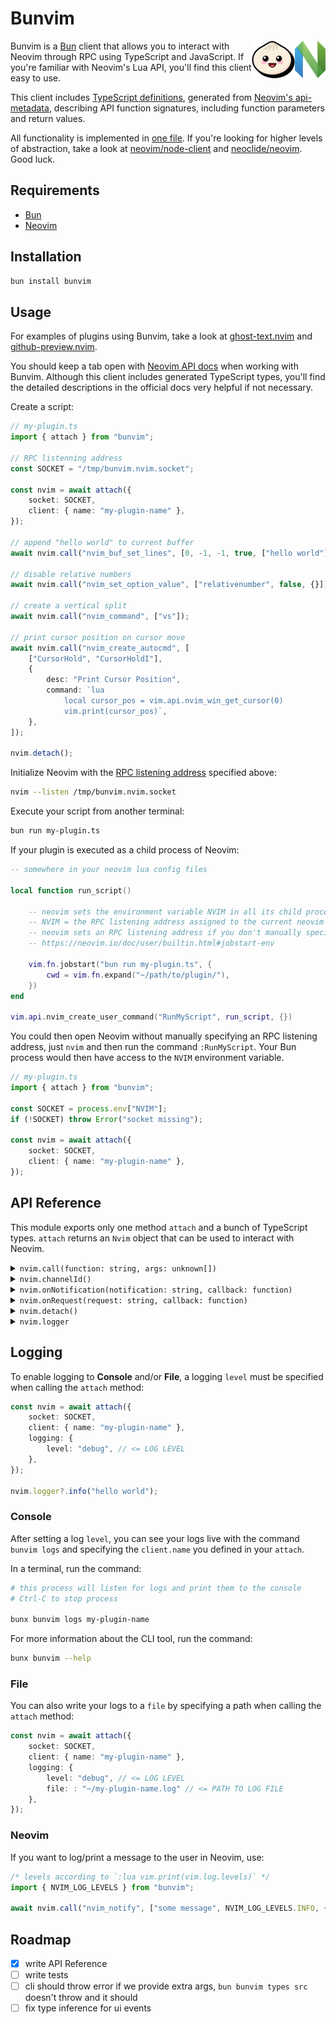 # Bunvim

<img src="docs/nvim.svg" height="60px" align="right" />
<img src="docs/bun.svg" height="60px" align="right" />

Bunvim is a [Bun](https://bun.sh/) client that allows you to interact with Neovim through RPC
using TypeScript and JavaScript. If you're familiar with Neovim's Lua API, you'll find this client easy to use.

This client includes [TypeScript definitions](https://github.com/wallpants/bunvim/blob/main/src/neovim-api.types.ts),
generated from [Neovim's api-metadata](https://neovim.io/doc/user/api.html#api-metadata), describing API function signatures,
including function parameters and return values.

All functionality is implemented in [one file](https://github.com/wallpants/bunvim/blob/main/src/attach.ts).
If you're looking for higher levels of abstraction, take a look at [neovim/node-client](https://github.com/neovim/node-client)
and [neoclide/neovim](https://github.com/neoclide/neovim). Good luck.

## Requirements

-   [Bun](https://bun.sh/)
-   [Neovim](https://neovim.io/)

## Installation

```sh
bun install bunvim
```

## Usage

For examples of plugins using Bunvim, take a look at [ghost-text.nvim](https://github.com/wallpants/ghost-text.nvim) and [github-preview.nvim](https://github.com/wallpants/github-preview.nvim).

You should keep a tab open with [Neovim API docs](https://neovim.io/doc/user/api.html) when working with Bunvim.
Although this client includes generated TypeScript types, you'll find the detailed descriptions in the official docs very helpful if not necessary.

Create a script:

```typescript
// my-plugin.ts
import { attach } from "bunvim";

// RPC listenning address
const SOCKET = "/tmp/bunvim.nvim.socket";

const nvim = await attach({
    socket: SOCKET,
    client: { name: "my-plugin-name" },
});

// append "hello world" to current buffer
await nvim.call("nvim_buf_set_lines", [0, -1, -1, true, ["hello world"]]);

// disable relative numbers
await nvim.call("nvim_set_option_value", ["relativenumber", false, {}]);

// create a vertical split
await nvim.call("nvim_command", ["vs"]);

// print cursor position on cursor move
await nvim.call("nvim_create_autocmd", [
    ["CursorHold", "CursorHoldI"],
    {
        desc: "Print Cursor Position",
        command: `lua
            local cursor_pos = vim.api.nvim_win_get_cursor(0)
            vim.print(cursor_pos)`,
    },
]);

nvim.detach();
```

Initialize Neovim with the [RPC listening address](https://neovim.io/doc/user/starting.html#--listen) specified above:

```bash
nvim --listen /tmp/bunvim.nvim.socket
```

Execute your script from another terminal:

```sh
bun run my-plugin.ts
```

If your plugin is executed as a child process of Neovim:

```lua
-- somewhere in your neovim lua config files

local function run_script()

    -- neovim sets the environment variable NVIM in all its child processes
    -- NVIM = the RPC listening address assigned to the current neovim instance
    -- neovim sets an RPC listening address if you don't manually specify one
    -- https://neovim.io/doc/user/builtin.html#jobstart-env

    vim.fn.jobstart("bun run my-plugin.ts", {
        cwd = vim.fn.expand("~/path/to/plugin/"),
    })
end

vim.api.nvim_create_user_command("RunMyScript", run_script, {})
```

You could then open Neovim without manually specifying an RPC listening address, just `nvim` and then run the command `:RunMyScript`.
Your Bun process would then have access to the `NVIM` environment variable.

```typescript
// my-plugin.ts
import { attach } from "bunvim";

const SOCKET = process.env["NVIM"];
if (!SOCKET) throw Error("socket missing");

const nvim = await attach({
    socket: SOCKET,
    client: { name: "my-plugin-name" },
});
```

## API Reference

This module exports only one method `attach` and a bunch of TypeScript types. `attach` returns
an `Nvim` object that can be used to interact with Neovim.

<details>
    <summary>
        <code>nvim.call(function: string, args: unknown[])</code>
    </summary>

>

> Used to call [any of these functions](https://neovim.io/doc/user/api.html). They're all typed. You should
> get function names autocompletion & warnings from TypeScript if the parameters don't match the expected types.
> Some function calls return a value, others don't.
>
> ```typescript
> const bufferContent = await nvim.call("nvim_buf_get_lines", [0, 0, -1, true]);
> ```

> ---

</details>

<details>
    <summary>
        <code>nvim.channelId()</code>
    </summary>

>

> Calls [`nvim_get_api_info`](<https://neovim.io/doc/user/api.html#nvim_get_api_info()>)
> and returns the RPC Channel ID included in the response. Channel ID is memoized for future calls.
>
> ```typescript
> const channelId = await nvim.channelId();
> ```

> ---

</details>

<details>
    <summary>
        <code>nvim.onNotification(notification: string, callback: function)</code>
    </summary>

>

> Registers a handler for a specific RPC Notification.
>
> Notifications must be typed before you declare a handler for them, or TypeScript will complain.
>
> ```typescript
> import { attach, type BaseEvents, type EventsMap } from "bunvim";
>
> // an interface to define your notifications and their args
> interface MyEvents extends BaseEvents {
>     requests: EventsMap; // default type
>     notifications: {
>         // declare custom notification: "cursor_move",
>         // that would be called with args: [row: number, col: number]
>         "cursor_move": [row: number, col: number];
>     };
> }
>
> // attach to neovim
> const nvim = await attach<MyEvents>({ ... })
>
> let count = 0;
>
> // register a handler for the notification "cursor_move"
> nvim.onNotification("cursor_move", async ([row, col]) => {
>     // "row" and "col" are of type "number" as specified above
>
>     // CAUTION:
>     // it's up to you to make sure the handler receives the correct args,
>     // bunvim doesn't do any validations
>
>     // print row and col in neovim
>     await nvim.call("nvim_exec_lua", [`print("row: ${row} - col: ${col}")`, []]);
>
>     // return `true` to remove handler
>     return count++ >= 5;
> });
>
> // multiple handlers can be registered for the same notification
> nvim.onNotification("cursor_move", async ([row, col]) => {
>     // replace contents in current buffer lines 1 and 2
>     await nvim.call("nvim_buf_set_lines", [0, 0, 2, true, [`row: ${row}`, `col: ${col}`]]);
> });
>
> const channelId = await nvim.channelId();
>
> // create autocommand to notify our plugin via `vim.rpcnotify`
> // whenever the cursor moves
> await nvim.call("nvim_create_autocmd", [
>     ["CursorHold", "CursorHoldI"],
>     {
>         desc: "Notify on Cursor Move",
>         command: `lua
>             local cursor_pos = vim.api.nvim_win_get_cursor(0)
>             local row = cursor_pos[1]
>             local col = cursor_pos[2]
>             vim.rpcnotify(${channelId}, "cursor_move", row, col)`,
>     },
> ]);
> ```

> ---

</details>

<details>
    <summary>
        <code>nvim.onRequest(request: string, callback: function)</code>
    </summary>

>

> Registers a handler for a specific RPC Request.
>
> Requests must be typed before you declare a handler for them, or TypeScript will complain.
>
> The difference between an RPC Notification and an RPC Request, is that requests block neovim
> until a response is returned. Notifications are non-blocking.
>
> ```typescript
> import { attach, type BaseEvents, type EventsMap } from "bunvim";
> import { gracefulShutdown } from "./utils.ts";
>
> // an interface to define your requests and their args
> interface MyEvents extends BaseEvents {
>     notifications: EventsMap; // default type
>     requests: {
>         // declare custom request: "before_exit",
>         // that would be called with args: [bufferName: string]
>         "before_exit": [bufferName: string];
>     };
> }
>
> // attach to neovim
> const nvim = await attach<MyEvents>({ ... })
>
> // register a handler for the request "before_exit"
> nvim.onRequest("before_exit", async ([bufferName]) => {
>     // "bufferName" is of type "string" as specified above
>
>     // CAUTION:
>     // it's up to you to make sure the handler receives the correct args,
>     // bunvim doesn't do any validations
>
>     // this should actually never get called,
>     // because this handler gets overwritten below
>     console.log("bufferName: ", bufferName);
>
>     // we must return something to unblock neovim
>     return null;
> });
>
> // only one handler per request may be registered.
> // if you call `nvim.onRequest` for an already registered handler,
> // the older handler is replaced with the new one.
> nvim.onRequest("before_exit", async ([bufferName]) => {
>     gracefulShutdown(bufferName);
>     return null;
> });
>
> const channelId = await nvim.channelId();
>
> // create autocommand to call our function via `vim.rpcrequest`
> // whenever neovim is about to close
> await nvim.call("nvim_create_autocmd", [
>     ["VimLeavePre"],
>     {
>         desc: "RPC Request before exit",
>         command: `lua
>             local buffer_name = vim.api.nvim_get_current_buf()
>             vim.rpcrequest(${channelId}, "before_exit", buffer_name)`,
>     },
> ]);
> ```

> ---

</details>

<details>
    <summary>
        <code>nvim.detach()</code>
    </summary>

>

> Closes connection with neovim.
>
> ```ts
> nvim.detach();
> ```

> ---

</details>

<details>
    <summary>
        <code>nvim.logger</code>
    </summary>

>

> Instance of [winston logger](https://github.com/winstonjs/winston).
> May be `undefined` if logging was not enabled.
>
> Used to log data to console and/or file. Does not log/print messages to Neovim.
>
> [See Logging](#logging).
>
> ```typescript
> // log functions sorted from highest to lowest priority:
>
> nvim.logger?.error("error message");
> nvim.logger?.warn("warn message");
> nvim.logger?.info("info message");
> nvim.logger?.http("http message");
> nvim.logger?.verbose("verbose message");
> nvim.logger?.debug("debug message");
> nvim.logger?.silly("silly message");
> ```

> ---

</details>

## Logging

To enable logging to **Console** and/or **File**, a logging `level` must be specified when calling the `attach` method:

```typescript
const nvim = await attach({
    socket: SOCKET,
    client: { name: "my-plugin-name" },
    logging: {
        level: "debug", // <= LOG LEVEL
    },
});

nvim.logger?.info("hello world");
```

### Console

After setting a log `level`, you can see your logs live with the command `bunvim logs` and
specifying the `client.name` you defined in your `attach`.

In a terminal, run the command:

```sh
# this process will listen for logs and print them to the console
# Ctrl-C to stop process

bunx bunvim logs my-plugin-name
```

For more information about the CLI tool, run the command:

```sh
bunx bunvim --help
```

### File

You can also write your logs to a `file` by specifying a path when calling the `attach` method:

```typescript
const nvim = await attach({
    socket: SOCKET,
    client: { name: "my-plugin-name" },
    logging: {
        level: "debug", // <= LOG LEVEL
        file: : "~/my-plugin-name.log" // <= PATH TO LOG FILE
    },
});
```

### Neovim

If you want to log/print a message to the user in Neovim, use:

```typescript
/* levels according to `:lua vim.print(vim.log.levels)` */
import { NVIM_LOG_LEVELS } from "bunvim";

await nvim.call("nvim_notify", ["some message", NVIM_LOG_LEVELS.INFO, {}]);
```

## Roadmap

-   [x] write API Reference
-   [ ] write tests
-   [ ] cli should throw error if we provide extra args, `bun bunvim types src` doesn't throw and it should
-   [ ] fix type inference for ui events
